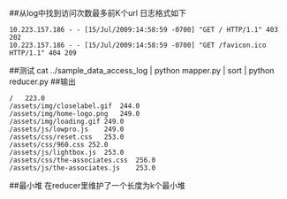 ##从log中找到访问次数最多前K个url
日志格式如下
```
10.223.157.186 - - [15/Jul/2009:14:58:59 -0700] "GET / HTTP/1.1" 403 202
10.223.157.186 - - [15/Jul/2009:14:58:59 -0700] "GET /favicon.ico HTTP/1.1" 404 209
```
##测试
cat ../sample_data_access_log | python mapper.py | sort | python reducer.py 
##输出
```
/	223.0
/assets/img/closelabel.gif	244.0
/assets/img/home-logo.png	249.0
/assets/img/loading.gif	249.0
/assets/js/lowpro.js	249.0
/assets/css/reset.css	253.0
/assets/css/960.css	252.0
/assets/js/lightbox.js	253.0
/assets/css/the-associates.css	256.0
/assets/js/the-associates.js	253.0
```
##最小堆
在reducer里维护了一个长度为k个最小堆
